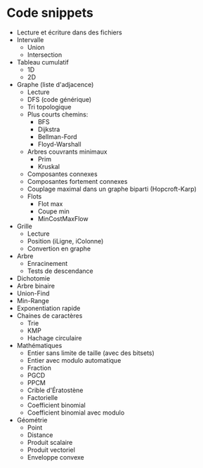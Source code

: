 # Code snippets

- Lecture et écriture dans des fichiers
- Intervalle
    - Union
    - Intersection
- Tableau cumulatif
    - 1D
    - 2D
- Graphe (liste d'adjacence)
    - Lecture
    - DFS (code générique)
    - Tri topologique
    - Plus courts chemins:
        - BFS
        - Dijkstra
        - Bellman-Ford
        - Floyd-Warshall
    - Arbres couvrants minimaux
        - Prim
        - Kruskal
    - Composantes connexes
    - Composantes fortement connexes
    - Couplage maximal dans un graphe biparti (Hopcroft-Karp)
    - Flots
        - Flot max
        - Coupe min
        - MinCostMaxFlow
- Grille
    - Lecture
    - Position (iLigne, iColonne)
    - Convertion en graphe
- Arbre
    - Enracinement
    - Tests de descendance
- Dichotomie
- Arbre binaire
- Union-Find
- Min-Range
- Exponentiation rapide
- Chaines de caractères
    - Trie
    - KMP
    - Hachage circulaire
- Mathématiques
    - Entier sans limite de taille (avec des bitsets)
    - Entier avec modulo automatique
    - Fraction
    - PGCD
    - PPCM
    - Crible d'Ératostène
    - Factorielle
    - Coefficient binomial
    - Coefficient binomial avec modulo
- Géométrie
    - Point
    - Distance
    - Produit scalaire
    - Produit vectoriel
    - Enveloppe convexe
